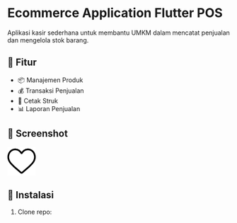 # Ecommerce Application Flutter POS

Aplikasi kasir sederhana untuk membantu UMKM dalam mencatat penjualan dan mengelola stok barang.

## 🚀 Fitur
- 📦 Manajemen Produk
- 💰 Transaksi Penjualan
- 🧾 Cetak Struk
- 📊 Laporan Penjualan

## 📸 Screenshot
![Dashboard](images/ic_like.png)

## 🔧 Instalasi
1. Clone repo:
